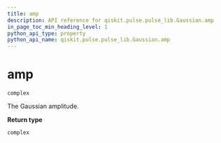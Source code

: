 ```yaml
---
title: amp
description: API reference for qiskit.pulse.pulse_lib.Gaussian.amp
in_page_toc_min_heading_level: 1
python_api_type: property
python_api_name: qiskit.pulse.pulse_lib.Gaussian.amp
---
```


# amp

<span id="qiskit.pulse.pulse_lib.Gaussian.amp" />

`complex`

The Gaussian amplitude.

**Return type**

`complex`

